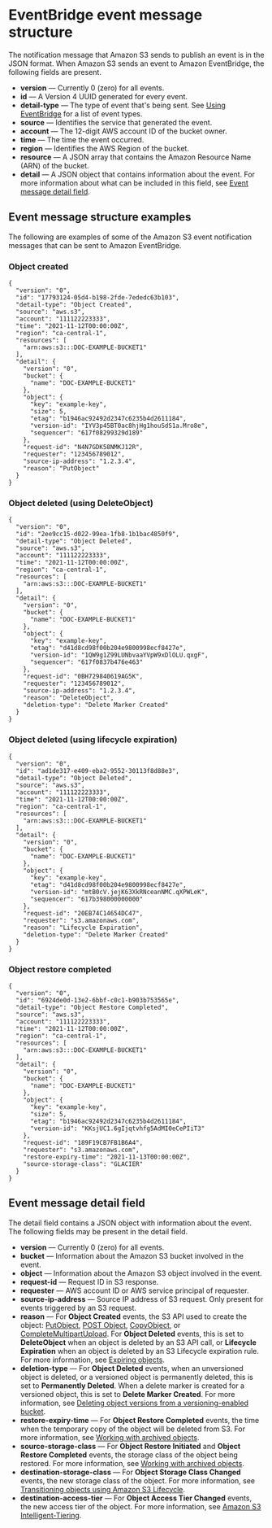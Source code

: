# EventBridge event message structure<a name="ev-events"></a>

The notification message that Amazon S3 sends to publish an event is in the JSON format\. When Amazon S3 sends an event to Amazon EventBridge, the following fields are present\.
+ **version** — Currently 0 \(zero\) for all events\.
+ **id** — A Version 4 UUID generated for every event\.
+ **detail\-type** — The type of event that's being sent\. See [Using EventBridge](EventBridge.md) for a list of event types\.
+ **source** — Identifies the service that generated the event\.
+ **account** — The 12\-digit AWS account ID of the bucket owner\.
+ **time** — The time the event occurred\.
+ **region** — Identifies the AWS Region of the bucket\.
+ **resource** — A JSON array that contains the Amazon Resource Name \(ARN\) of the bucket\.
+ **detail** — A JSON object that contains information about the event\. For more information about what can be included in this field, see [Event message detail field](#ev-events-detail)\.

## Event message structure examples<a name="ev-events-list"></a>

The following are examples of some of the Amazon S3 event notification messages that can be sent to Amazon EventBridge\.

### Object created<a name="ev-events-object-created"></a>

```
{
  "version": "0",
  "id": "17793124-05d4-b198-2fde-7ededc63b103",
  "detail-type": "Object Created",
  "source": "aws.s3",
  "account": "111122223333",
  "time": "2021-11-12T00:00:00Z",
  "region": "ca-central-1",
  "resources": [
    "arn:aws:s3:::DOC-EXAMPLE-BUCKET1"
  ],
  "detail": {
    "version": "0",
    "bucket": {
      "name": "DOC-EXAMPLE-BUCKET1"
    },
    "object": {
      "key": "example-key",
      "size": 5,
      "etag": "b1946ac92492d2347c6235b4d2611184",
      "version-id": "IYV3p45BT0ac8hjHg1houSdS1a.Mro8e",
      "sequencer": "617f08299329d189"
    },
    "request-id": "N4N7GDK58NMKJ12R",
    "requester": "123456789012",
    "source-ip-address": "1.2.3.4",
    "reason": "PutObject"
  }
}
```

### Object deleted \(using DeleteObject\)<a name="ev-events-object-deleted"></a>

```
{
  "version": "0",
  "id": "2ee9cc15-d022-99ea-1fb8-1b1bac4850f9",
  "detail-type": "Object Deleted",
  "source": "aws.s3",
  "account": "111122223333",
  "time": "2021-11-12T00:00:00Z",
  "region": "ca-central-1",
  "resources": [
    "arn:aws:s3:::DOC-EXAMPLE-BUCKET1"
  ],
  "detail": {
    "version": "0",
    "bucket": {
      "name": "DOC-EXAMPLE-BUCKET1"
    },
    "object": {
      "key": "example-key",
      "etag": "d41d8cd98f00b204e9800998ecf8427e",
      "version-id": "1QW9g1Z99LUNbvaaYVpW9xDlOLU.qxgF",
      "sequencer": "617f0837b476e463"
    },
    "request-id": "0BH729840619AG5K",
    "requester": "123456789012",
    "source-ip-address": "1.2.3.4",
    "reason": "DeleteObject",
    "deletion-type": "Delete Marker Created"
  }
}
```

### Object deleted \(using lifecycle expiration\)<a name="ev-events-object-deleted-lifecycle"></a>

```
{
  "version": "0",
  "id": "ad1de317-e409-eba2-9552-30113f8d88e3",
  "detail-type": "Object Deleted",
  "source": "aws.s3",
  "account": "111122223333",
  "time": "2021-11-12T00:00:00Z",
  "region": "ca-central-1",
  "resources": [
    "arn:aws:s3:::DOC-EXAMPLE-BUCKET1"
  ],
  "detail": {
    "version": "0",
    "bucket": {
      "name": "DOC-EXAMPLE-BUCKET1"
    },
    "object": {
      "key": "example-key",
      "etag": "d41d8cd98f00b204e9800998ecf8427e",
      "version-id": "mtB0cV.jejK63XkRNceanNMC.qXPWLeK",
      "sequencer": "617b398000000000"
    },
    "request-id": "20EB74C14654DC47",
    "requester": "s3.amazonaws.com",
    "reason": "Lifecycle Expiration",
    "deletion-type": "Delete Marker Created"
  }
}
```

### Object restore completed<a name="ev-events-object-restore-complete"></a>

```
{
  "version": "0",
  "id": "6924de0d-13e2-6bbf-c0c1-b903b753565e",
  "detail-type": "Object Restore Completed",
  "source": "aws.s3",
  "account": "111122223333",
  "time": "2021-11-12T00:00:00Z",
  "region": "ca-central-1",
  "resources": [
    "arn:aws:s3:::DOC-EXAMPLE-BUCKET1"
  ],
  "detail": {
    "version": "0",
    "bucket": {
      "name": "DOC-EXAMPLE-BUCKET1"
    },
    "object": {
      "key": "example-key",
      "size": 5,
      "etag": "b1946ac92492d2347c6235b4d2611184",
      "version-id": "KKsjUC1.6gIjqtvhfg5AdMI0eCePIiT3"
    },
    "request-id": "189F19CB7FB1B6A4",
    "requester": "s3.amazonaws.com",
    "restore-expiry-time": "2021-11-13T00:00:00Z",
    "source-storage-class": "GLACIER"
  }
}
```

## Event message detail field<a name="ev-events-detail"></a>

The detail field contains a JSON object with information about the event\. The following fields may be present in the detail field\.
+ **version** — Currently 0 \(zero\) for all events\.
+ **bucket** — Information about the Amazon S3 bucket involved in the event\.
+ **object** — Information about the Amazon S3 object involved in the event\.
+ **request\-id** — Request ID in S3 response\.
+ **requester** — AWS account ID or AWS service principal of requester\.
+ **source\-ip\-address** — Source IP address of S3 request\. Only present for events triggered by an S3 request\.
+ **reason** — For **Object Created** events, the S3 API used to create the object: [PutObject](https://docs.aws.amazon.com/AmazonS3/latest/API/API_PutObject.html), [POST Object](https://docs.aws.amazon.com/AmazonS3/latest/API/RESTObjectPOST.html), [CopyObject](https://docs.aws.amazon.com/AmazonS3/latest/API/API_CopyObject.html), or [CompleteMultipartUpload](https://docs.aws.amazon.com/AmazonS3/latest/API/API_CompleteMultipartUpload.html)\. For **Object Deleted** events, this is set to **DeleteObject** when an object is deleted by an S3 API call, or **Lifecycle Expiration** when an object is deleted by an S3 Lifecycle expiration rule\. For more information, see [Expiring objects](lifecycle-expire-general-considerations.md)\.
+ **deletion\-type** — For **Object Deleted** events, when an unversioned object is deleted, or a versioned object is permanently deleted, this is set to **Permanently Deleted**\. When a delete marker is created for a versioned object, this is set to **Delete Marker Created**\. For more information, see [Deleting object versions from a versioning\-enabled bucket](DeletingObjectVersions.md)\.
+ **restore\-expiry\-time** — For **Object Restore Completed** events, the time when the temporary copy of the object will be deleted from S3\. For more information, see [Working with archived objects](archived-objects.md)\.
+ **source\-storage\-class** — For **Object Restore Initiated** and **Object Restore Completed** events, the storage class of the object being restored\. For more information, see [Working with archived objects](archived-objects.md)\.
+ **destination\-storage\-class** — For **Object Storage Class Changed** events, the new storage class of the object\. For more information, see [Transitioning objects using Amazon S3 Lifecycle](lifecycle-transition-general-considerations.md)\.
+ **destination\-access\-tier** — For **Object Access Tier Changed** events, the new access tier of the object\. For more information, see [Amazon S3 Intelligent\-Tiering](intelligent-tiering.md)\.
